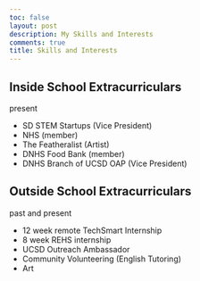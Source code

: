 ```yaml
---
toc: false
layout: post
description: My Skills and Interests
comments: true
title: Skills and Interests
---
```


## Inside School Extracurriculars
present
- SD STEM Startups (Vice President)
- NHS (member)
- The Featheralist (Artist)
- DNHS Food Bank (member)
- DNHS Branch of UCSD OAP (Vice President)

## Outside School Extracurriculars
past and present
- 12 week remote TechSmart Internship
- 8 week REHS internship
- UCSD Outreach Ambassador
- Community Volunteering (English Tutoring)
- Art